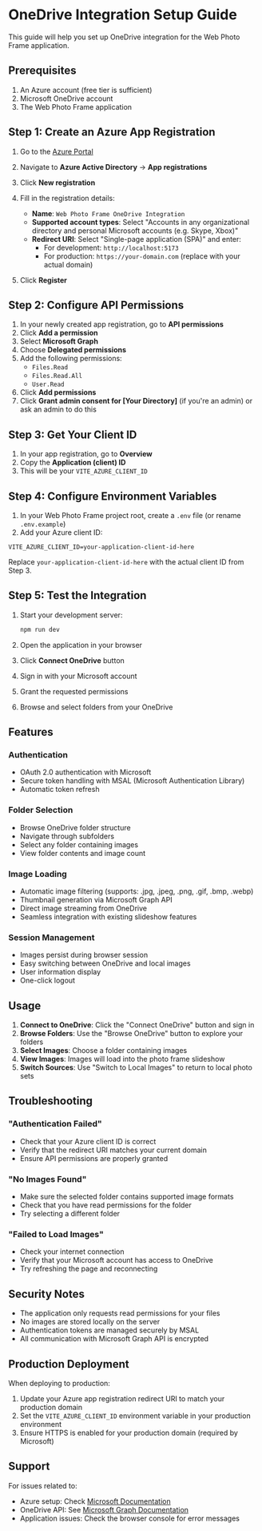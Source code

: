 # OneDrive Integration Setup Guide

This guide will help you set up OneDrive integration for the Web Photo Frame application.

## Prerequisites

1. An Azure account (free tier is sufficient)
2. Microsoft OneDrive account
3. The Web Photo Frame application

## Step 1: Create an Azure App Registration

1. Go to the [Azure Portal](https://portal.azure.com)
2. Navigate to **Azure Active Directory** → **App registrations**
3. Click **New registration**
4. Fill in the registration details:
   - **Name**: `Web Photo Frame OneDrive Integration`
   - **Supported account types**: Select "Accounts in any organizational directory and personal Microsoft accounts (e.g. Skype, Xbox)"
   - **Redirect URI**: Select "Single-page application (SPA)" and enter:
     - For development: `http://localhost:5173`
     - For production: `https://your-domain.com` (replace with your actual domain)

5. Click **Register**

## Step 2: Configure API Permissions

1. In your newly created app registration, go to **API permissions**
2. Click **Add a permission**
3. Select **Microsoft Graph**
4. Choose **Delegated permissions**
5. Add the following permissions:
   - `Files.Read`
   - `Files.Read.All`
   - `User.Read`
6. Click **Add permissions**
7. Click **Grant admin consent for [Your Directory]** (if you're an admin) or ask an admin to do this

## Step 3: Get Your Client ID

1. In your app registration, go to **Overview**
2. Copy the **Application (client) ID**
3. This will be your `VITE_AZURE_CLIENT_ID`

## Step 4: Configure Environment Variables

1. In your Web Photo Frame project root, create a `.env` file (or rename `.env.example`)
2. Add your Azure client ID:

```env
VITE_AZURE_CLIENT_ID=your-application-client-id-here
```

Replace `your-application-client-id-here` with the actual client ID from Step 3.

## Step 5: Test the Integration

1. Start your development server:
   ```bash
   npm run dev
   ```

2. Open the application in your browser
3. Click **Connect OneDrive** button
4. Sign in with your Microsoft account
5. Grant the requested permissions
6. Browse and select folders from your OneDrive

## Features

### Authentication
- OAuth 2.0 authentication with Microsoft
- Secure token handling with MSAL (Microsoft Authentication Library)
- Automatic token refresh

### Folder Selection
- Browse OneDrive folder structure
- Navigate through subfolders
- Select any folder containing images
- View folder contents and image count

### Image Loading
- Automatic image filtering (supports: .jpg, .jpeg, .png, .gif, .bmp, .webp)
- Thumbnail generation via Microsoft Graph API
- Direct image streaming from OneDrive
- Seamless integration with existing slideshow features

### Session Management
- Images persist during browser session
- Easy switching between OneDrive and local images
- User information display
- One-click logout

## Usage

1. **Connect to OneDrive**: Click the "Connect OneDrive" button and sign in
2. **Browse Folders**: Use the "Browse OneDrive" button to explore your folders
3. **Select Images**: Choose a folder containing images
4. **View Images**: Images will load into the photo frame slideshow
5. **Switch Sources**: Use "Switch to Local Images" to return to local photo sets

## Troubleshooting

### "Authentication Failed"
- Check that your Azure client ID is correct
- Verify that the redirect URI matches your current domain
- Ensure API permissions are properly granted

### "No Images Found"
- Make sure the selected folder contains supported image formats
- Check that you have read permissions for the folder
- Try selecting a different folder

### "Failed to Load Images"
- Check your internet connection
- Verify that your Microsoft account has access to OneDrive
- Try refreshing the page and reconnecting

## Security Notes

- The application only requests read permissions for your files
- No images are stored locally on the server
- Authentication tokens are managed securely by MSAL
- All communication with Microsoft Graph API is encrypted

## Production Deployment

When deploying to production:

1. Update your Azure app registration redirect URI to match your production domain
2. Set the `VITE_AZURE_CLIENT_ID` environment variable in your production environment
3. Ensure HTTPS is enabled for your production domain (required by Microsoft)

## Support

For issues related to:
- Azure setup: Check [Microsoft Documentation](https://docs.microsoft.com/en-us/azure/active-directory/develop/)
- OneDrive API: See [Microsoft Graph Documentation](https://docs.microsoft.com/en-us/graph/api/resources/onedrive)
- Application issues: Check the browser console for error messages
